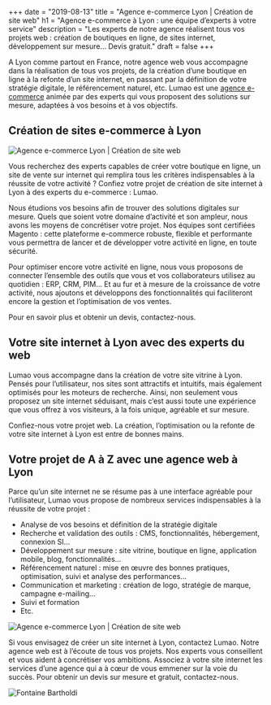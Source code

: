 +++
date = "2019-08-13"
title = "Agence e-commerce Lyon | Création de site web"
h1 = "Agence e-commerce à Lyon : une équipe d’experts à votre service"
description = "Les experts de notre agence réalisent tous vos projets web : création de boutiques en ligne, de sites internet, développement sur mesure… Devis gratuit."
draft = false
+++

A Lyon comme partout en France, notre agence web vous accompagne dans la réalisation de tous vos projets, de la création d’une boutique en ligne à la refonte d’un site internet, en passant par la définition de votre stratégie digitale, le référencement naturel, etc. Lumao est une [agence e-commerce](/agence-ecom/) animée par des experts qui vous proposent des solutions sur mesure, adaptées à vos besoins et à vos objectifs.

## Création de sites e-commerce à Lyon

<img class="animate zoomIn margin-auto" src="/images/ville/paint/lyon/1.jpg" alt="Agence e-commerce Lyon | Création de site web" />

Vous recherchez des experts capables de créer votre boutique en ligne, un site de vente sur internet qui remplira tous les critères indispensables à la réussite de votre activité ? Confiez votre projet de création de site internet à Lyon à des experts du e-commerce : Lumao. 

Nous étudions vos besoins afin de trouver des solutions digitales sur mesure. Quels que soient votre domaine d’activité et son ampleur, nous avons les moyens de concrétiser votre projet. Nos équipes sont certifiées Magento : cette plateforme e-commerce robuste, flexible et performante vous permettra de lancer et de développer votre activité en ligne, en toute sécurité. 

Pour optimiser encore votre activité en ligne, nous vous proposons de connecter l’ensemble des outils que vous et vos collaborateurs utilisez au quotidien : ERP, CRM, PIM… Et au fur et à mesure de la croissance de votre activité, nous ajoutons et développons des fonctionnalités qui faciliteront encore la gestion et l’optimisation de vos ventes. 

Pour en savoir plus et obtenir un devis, contactez-nous.

## Votre site internet à Lyon avec des experts du web

Lumao vous accompagne dans la création de votre site vitrine à Lyon. Pensés pour l’utilisateur, nos sites sont attractifs et intuitifs, mais également optimisés pour les moteurs de recherche. Ainsi, non seulement vous proposez un site internet séduisant, mais c’est aussi toute une expérience que vous offrez à vos visiteurs, à la fois unique, agréable et sur mesure. 

Confiez-nous votre projet web. La création, l’optimisation ou la refonte de votre site internet à Lyon est entre de bonnes mains.

## Votre projet de A à Z avec une agence web à Lyon

Parce qu’un site internet ne se résume pas à une interface agréable pour l’utilisateur, Lumao vous propose de nombreux services indispensables à la réussite de votre projet :

-	Analyse de vos besoins et définition de la stratégie digitale
-	Recherche et validation des outils : CMS, fonctionnalités, hébergement, connexion SI…
-	Développement sur mesure : site vitrine, boutique en ligne, application mobile, blog, fonctionnalités…
-	Référencement naturel : mise en œuvre des bonnes pratiques, optimisation, suivi et analyse des performances…
-	Communication et marketing : création de logo, stratégie de marque, campagne e-mailing…
-	Suivi et formation
-	Etc.

<img class="animate zoomIn margin-auto" src="/images/ville/paint/lyon/2.jpg" alt="Agence e-commerce Lyon | Création de site web" />

Si vous envisagez de créer un site internet à Lyon, contactez Lumao. Notre agence web est à l’écoute de tous vos projets. Nos experts vous conseillent et vous aident à concrétiser vos ambitions. Associez à votre site internet les services d’une agence qui a à cœur de vous emmener sur la voie du succès. Pour obtenir un devis sur mesure et gratuit, contactez-nous.

<img class="animate zoomIn margin-auto" src="/images/ville/bartholdi.jpg" alt="Fontaine Bartholdi" />
